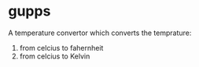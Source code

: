 # gupps
A temperature convertor which converts the temprature:
1) from celcius to fahernheit 
2) from celcius to Kelvin 
